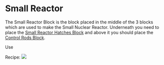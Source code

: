 Small Reactor
=============

The Small Reactor Block is the block placed in the middle of the 3 blocks which are used to make the Small Nuclear Reactor.
Underneath you need to place the [Small Reactor Hatches Block](small_reactor_hatches.md) and above it you should place the [Control Rods Block](control_rods.md).

Use

Recipe:
![](/img/small_reactor.png)